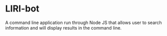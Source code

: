 # LIRI-bot
A command line application run through Node JS that allows user to search information and will display results in the command line.
